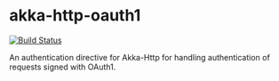# akka-http-oauth1

[![Build Status](https://travis-ci.org/dafutils/akka-http-oauth1.svg?branch=master)](https://travis-ci.org/dafutils/akka-http-oauth1)

An authentication directive for Akka-Http for handling authentication of requests signed with OAuth1.
